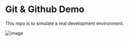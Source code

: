 # Git & Github Demo
This repo is to simulate a real development environment.


![image](https://github.com/nooralsmadi/git_demo/assets/71272030/554ba6c8-e024-4fac-8b15-b871dfb2ae60)
